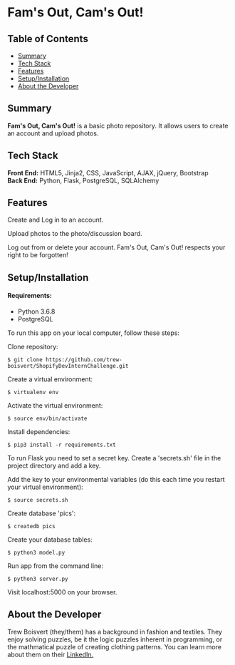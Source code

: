 # Fam's Out, Cam's Out!

## Table of Contents

* [Summary](#summary)
* [Tech Stack](#tech-stack)
* [Features](#features)
* [Setup/Installation](#setup)
* [About the Developer](#developer)

## <a name="summary"></a>Summary
**Fam's Out, Cam's Out!** is a basic photo repository.  It allows users to create an account and upload photos. 

## <a name="tech-stack"></a>Tech Stack
__Front End:__ HTML5, Jinja2, CSS, JavaScript, AJAX, jQuery, Bootstrap<br/>
__Back End:__ Python, Flask, PostgreSQL, SQLAlchemy <br/>

## <a name="features"></a>Features

Create and Log in to an account.

Upload photos to the photo/discussion board.

Log out from or delete your account.  Fam's Out, Cam's Out! respects your right to be forgotten!

## <a name="setup"></a>Setup/Installation

#### Requirements:

- Python 3.6.8
- PostgreSQL

To run this app on your local computer, follow these steps:

Clone repository:
```
$ git clone https://github.com/trew-boisvert/ShopifyDevInternChallenge.git
```

Create a virtual environment:
```
$ virtualenv env
```

Activate the virtual environment:
```
$ source env/bin/activate
```

Install dependencies:
```
$ pip3 install -r requirements.txt
```

To run Flask you need to set a secret key. Create a 'secrets.sh' file in the project directory and add a key.

Add the key to your environmental variables (do this each time you restart your virtual environment):
```
$ source secrets.sh
```

Create database 'pics':
```
$ createdb pics
```

Create your database tables:
```
$ python3 model.py
```

Run app from the command line:
```
$ python3 server.py
```

Visit localhost:5000 on your browser.

## <a name="developer"></a>About the Developer

Trew Boisvert (they/them) has a background in fashion and textiles.  They enjoy solving puzzles, be it the logic puzzles inherent in programming, or the mathmatical puzzle of creating clothing patterns.  You can learn more about them on their <a href="https://www.linkedin.com/in/trew-boisvert-a78309a1/">LinkedIn.</a>
